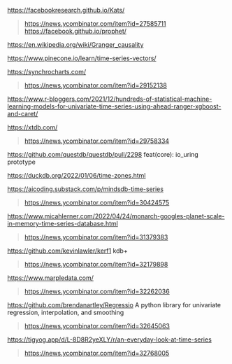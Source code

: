 https://facebookresearch.github.io/Kats/
> https://news.ycombinator.com/item?id=27585711
  > https://facebook.github.io/prophet/

https://en.wikipedia.org/wiki/Granger_causality

https://www.pinecone.io/learn/time-series-vectors/

https://synchrocharts.com/
> https://news.ycombinator.com/item?id=29152138

https://www.r-bloggers.com/2021/12/hundreds-of-statistical-machine-learning-models-for-univariate-time-series-using-ahead-ranger-xgboost-and-caret/

https://xtdb.com/
> https://news.ycombinator.com/item?id=29758334

https://github.com/questdb/questdb/pull/2298 feat(core): io_uring prototype
> 

https://duckdb.org/2022/01/06/time-zones.html

https://aicoding.substack.com/p/mindsdb-time-series
> https://news.ycombinator.com/item?id=30424575

https://www.micahlerner.com/2022/04/24/monarch-googles-planet-scale-in-memory-time-series-database.html
> https://news.ycombinator.com/item?id=31379383

https://github.com/kevinlawler/kerf1 kdb+
> https://news.ycombinator.com/item?id=32179898

https://www.marpledata.com/
> https://news.ycombinator.com/item?id=32262036

https://github.com/brendanartley/Regressio A python library for univariate regression, interpolation, and smoothing
> https://news.ycombinator.com/item?id=32645063

https://tigyog.app/d/L-8D8R2yeXLY/r/an-everyday-look-at-time-series
> https://news.ycombinator.com/item?id=32768005
